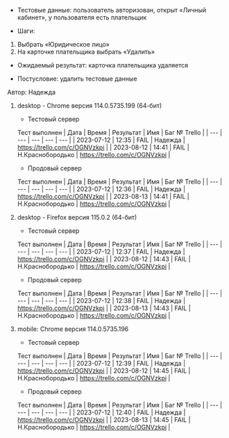 * Тестовые данные: пользователь авторизован, открыт «Личный кабинет», у пользователя есть плательщик

* Шаги:
1.	Выбрать «Юридическое лицо»
2.	На карточке плательщика выбрать «Удалить»

* Ожидаемый результат: карточка плательщика удаляется

* Постусловие: удалить тестовые данные

Автор: Надежда

1) desktop - Chrome версия 114.0.5735.199 (64-бит)

	* Тестовый сервер 

	Тест выполнен
	| Дата | Время | Результат | Имя | Баг № Trello |
	| --- | --- | --- | --- | --- |
	| 2023-07-12 | 12:35 | FAIL | Надежда | https://trello.com/c/OGNVzkpi | 
	| 2023-08-12 | 14:41 | FAIL  | Н.Краснобородько | https://trello.com/c/OGNVzkpi  |
	
	* Продовый сервер

	Тест выполнен
	| Дата | Время | Результат | Имя | Баг № Trello |
	| --- | --- | --- | --- | --- |
	| 2023-07-12 | 12:36 | FAIL  | Надежда | https://trello.com/c/OGNVzkpi | 
	| 2023-08-13 | 14:41 | FAIL  | Н.Краснобородько | https://trello.com/c/OGNVzkpi |

2) desktop - Firefox версия 115.0.2 (64-бит)

	* Тестовый сервер 

	Тест выполнен
	| Дата | Время | Результат | Имя | Баг № Trello |
	| --- | --- | --- | --- | --- |
	| 2023-07-12 | 12:37 | FAIL  | Надежда | https://trello.com/c/OGNVzkpi | 
	| 2023-08-12 | 14:43 | FAIL  | Н.Краснобородько | https://trello.com/c/OGNVzkpi  | 
	* Продовый сервер 

	Тест выполнен
	| Дата | Время | Результат | Имя | Баг № Trello |
	| --- | --- | --- | --- | --- |
	| 2023-07-12 | 12:38 | FAIL  | Надежда | https://trello.com/c/OGNVzkpi | 
	| 2023-08-13 | 14:43 | FAIL  | Н.Краснобородько | https://trello.com/c/OGNVzkpi | 


3) mobile: Chrome версия 114.0.5735.196

	* Тестовый сервер 

	Тест выполнен
	| Дата | Время | Результат | Имя | Баг № Trello |
	| --- | --- | --- | --- | --- |
	| 2023-07-12 | 12:39 | FAIL  | Надежда | https://trello.com/c/OGNVzkpi | 
	| 2023-08-12 | 14:45 | FAIL  | Н.Краснобородько | https://trello.com/c/OGNVzkpi  |
	
	* Продовый сервер 

	Тест выполнен
	| Дата | Время | Результат | Имя | Баг № Trello |
	| --- | --- | --- | --- | --- |
	| 2023-07-12 | 12:40 | FAIL  | Надежда | https://trello.com/c/OGNVzkpi | 
	| 2023-08-13 | 14:45 | FAIL  | Н.Краснобородько |  https://trello.com/c/OGNVzkpi | 